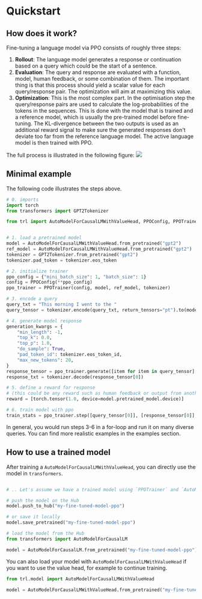 # Quickstart

## How does it work?

Fine-tuning a language model via PPO consists of roughly three steps:

1. **Rollout**: The language model generates a response or continuation based on a query which could be the start of a sentence.
2. **Evaluation**: The query and response are evaluated with a function, model, human feedback, or some combination of them. The important thing is that this process should yield a scalar value for each query/response pair. The optimization will aim at maximizing this value.
3. **Optimization**: This is the most complex part. In the optimisation step the query/response pairs are used to calculate the log-probabilities of the tokens in the sequences. This is done with the model that is trained and a reference model, which is usually the pre-trained model before fine-tuning. The KL-divergence between the two outputs is used as an additional reward signal to make sure the generated responses don't deviate too far from the reference language model. The active language model is then trained with PPO.

The full process is illustrated in the following figure:
<img src="https://huggingface.co/datasets/trl-lib/documentation-images/resolve/main/trl_overview.png"/>

## Minimal example

The following code illustrates the steps above. 

```python
# 0. imports
import torch
from transformers import GPT2Tokenizer

from trl import AutoModelForCausalLMWithValueHead, PPOConfig, PPOTrainer


# 1. load a pretrained model
model = AutoModelForCausalLMWithValueHead.from_pretrained("gpt2")
ref_model = AutoModelForCausalLMWithValueHead.from_pretrained("gpt2")
tokenizer = GPT2Tokenizer.from_pretrained("gpt2")
tokenizer.pad_token = tokenizer.eos_token

# 2. initialize trainer
ppo_config = {"mini_batch_size": 1, "batch_size": 1}
config = PPOConfig(**ppo_config)
ppo_trainer = PPOTrainer(config, model, ref_model, tokenizer)

# 3. encode a query
query_txt = "This morning I went to the "
query_tensor = tokenizer.encode(query_txt, return_tensors="pt").to(model.pretrained_model.device)

# 4. generate model response
generation_kwargs = {
    "min_length": -1,
    "top_k": 0.0,
    "top_p": 1.0,
    "do_sample": True,
    "pad_token_id": tokenizer.eos_token_id,
    "max_new_tokens": 20,
}
response_tensor = ppo_trainer.generate([item for item in query_tensor], return_prompt=False, **generation_kwargs)
response_txt = tokenizer.decode(response_tensor[0])

# 5. define a reward for response
# (this could be any reward such as human feedback or output from another model)
reward = [torch.tensor(1.0, device=model.pretrained_model.device)]

# 6. train model with ppo
train_stats = ppo_trainer.step([query_tensor[0]], [response_tensor[0]], reward)
```

In general, you would run steps 3-6 in a for-loop and run it on many diverse queries. You can find more realistic examples in the examples section. 

## How to use a trained model

After training a `AutoModelForCausalLMWithValueHead`, you can directly use the model in `transformers`.
```python

# .. Let's assume we have a trained model using `PPOTrainer` and `AutoModelForCausalLMWithValueHead`

# push the model on the Hub
model.push_to_hub("my-fine-tuned-model-ppo")

# or save it locally
model.save_pretrained("my-fine-tuned-model-ppo")

# load the model from the Hub
from transformers import AutoModelForCausalLM

model = AutoModelForCausalLM.from_pretrained("my-fine-tuned-model-ppo")
```

You can also load your model with `AutoModelForCausalLMWithValueHead` if you want to use the value head, for example to continue training.

```python
from trl.model import AutoModelForCausalLMWithValueHead

model = AutoModelForCausalLMWithValueHead.from_pretrained("my-fine-tuned-model-ppo")
```
